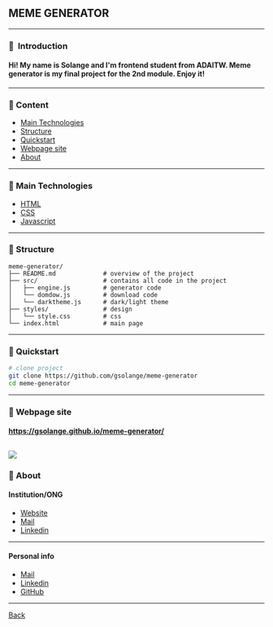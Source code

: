 
## MEME GENERATOR
---
### 📌  Introduction
#### Hi! My name is Solange and I'm frontend student from ADAITW. Meme generator is my final project for the 2nd module. Enjoy it!
---

### 🚀 Content
- [Main Technologies](#🚀-Main-Technologies) 
- [Structure](#🚀-Structure) 
- [Quickstart](#🚀-Quickstart)
- [Webpage site](#🚀-Webpage-site)
- [About](#🚀-About)
---

### 🚀 Main Technologies

- [HTML](https://es.wikipedia.org/wiki/HTML)
- [CSS](https://developer.mozilla.org/es/docs/Web/CSS)
- [Javascript](https://developer.mozilla.org/es/docs/Web/JavaScript)
---

### 🚀 Structure

```
meme-generator/
├── README.md             # overview of the project
├── src/                  # contains all code in the project
│   ├── engine.js         # generator code
│   └── domdow.js         # download code
│   └── darktheme.js      # dark/light theme
├── styles/               # design
│   └── style.css         # css
└── index.html            # main page
```
---

### 🚀 Quickstart

```bash
# clone project
git clone https://github.com/gsolange/meme-generator
cd meme-generator
```
---

### 🚀 Webpage site

#### https://gsolange.github.io/meme-generator/
![](https://i.ibb.co/jbV4yB6/meme-generator-gsolange.png)
---
### 🚀 About

#### Institution/ONG
- [Website](https://adaitw.org/)
- [Mail](mailto:info@ada.com.ar)
- [Linkedin](https://www.linkedin.com/school/ada-itw/)
---
#### Personal info
- [Mail](mailto:gnsolange@gmail.com)
- [Linkedin](https://www.linkedin.com/in/nsolangegutierrez/)
- [GitHub](https://github.com/gsolange)
---
[Back](#🚀-Content)
